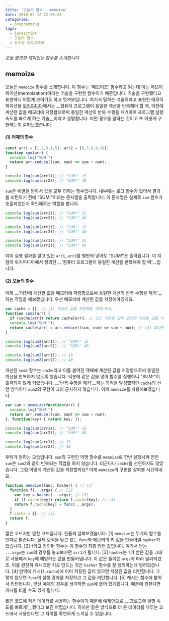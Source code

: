 ```yaml
---
title: '오늘의 함수 - memoize'
date: 2018-02-12 22:56:22
categories:
  - programming
tags:
  - javascript
  - 오늘의 함수
  - 함수형 프로그래밍
---
```

_오늘 발견한 재미있는 함수를 소개합니다_

## memoize

오늘은 `memoize` 함수를 소개합니다. 이 함수는 '메모이즈' 함수라고 읽는데 이는 메모이제이션(memoization)이라는 기술을 구현한 함수이기 때문입니다. 기술을 구현했다고 표현하니 어렵게 보이기도 하고 멋져보입니다. 여기서 말하는 기술이라고 표현한 메모이제이션을 [위키피디아](https://ko.wikipedia.org/wiki/메모이제이션)에서는 __컴퓨터 프로그램이 동일한 계산을 반복해야 할 때, 이전에 계산한 값을 메모리에 저장함으로써 동일한 계산의 반복 수행을 제거하여 프로그램 실행 속도를 빠르게 하는 기술__이라고 설명합니다. 어떤 경우를 말하는 것이고 또 어떻게 구현하는지 살펴보겠습니다.

#### (1) 어제의 함수

```javascript
const arr1 = [1,2,3,4,5], arr2 = [6,7,8,9,10];
function sum(arr) { 
  console.log("SUM!")
  return arr.reduce((sum, num) => sum + num); 
}

console.log(sum(arr1)); // "SUM!" 15
console.log(sum(arr2)); // "SUM!" 40
```

`sum`은 배열을 받아서 값을 모두 더하는 함수입니다. 내부에는 로그 함수가 있어서 결과를 리턴하기 전에 "SUM!"이라는 문자열을 출력합니다. 이 문자열은 실제로 `sum` 함수가 호출되었는지 확인해주는 역할을 합니다.

```javascript
console.log(sum(arr1)); // "SUM!" 15
console.log(sum(arr2)); // "SUM!" 40

console.log(sum(arr1)); // "SUM!" 15
console.log(sum(arr2)); // "SUM!" 40

console.log(sum(arr1)); // "SUM!" 15
console.log(sum(arr2)); // "SUM!" 40
```

이미 실행 결과를 알고 있는 `arr1`, `arr2`를 몇번씩 넣어도 "SUM!"은 출력됩니다. 이 지점이 위키피디아에서 정의한 __'컴퓨터 프로그램이 동일한 계산을 반복해야 할 때'__입니다.


#### (2) 오늘의 함수
이제 __'이전에 계산한 값을 메모리에 저장함으로써 동일한 계산의 반복 수행을 제거'__하는 작업을 해보겠습니다. 우선 메모리에 계산한 값을 저장해야겠지요.

```javascript
var cache = {}; // [1] 계산된 값을 저장해둘 객체(캐시)
function sum2(arr) { 
  if (cache[arr]) return cache[arr]; // [2] 저장된 값이 있으면 저장된 값을 리턴한다.
  console.log("SUM!");
  return cache[arr] = arr.reduce((sum, num) => sum + num); // [3] 없다면 값을 저장하고 결과를 리턴한다.
}

console.log(sum2(arr1)); // "SUM!" 15
console.log(sum2(arr2)); // "SUM!" 40

console.log(sum2(arr1)); // 15
console.log(sum2(arr2)); // 40
```

개선된 `sum2` 함수는 `cache`라고 이름 붙여진 객체에 계산된 값을 저장함으로써 동일한 계산을 반복하지 않도록 했습니다. 덕분에 같은 값을 넣어 함수를 실행하니 "SUM!"이 출력되지 않게 되었습니다. __'반복 수행을 제거'__하는 목적을 달성했지만 `cache`의 선언 방식이나 `sum2`의 구현이 그리 근사하지 않습니다. 이제 `memoize`를 사용해보겠습니다. 

```javascript
var sum = memoize(function(arr) { 
  console.log("SUM!")
  return arr.reduce((sum, num) => sum + num); 
}, function(key) { return key; });

console.log(sum(arr1)); // "SUM!" 15
console.log(sum(arr2)); // "SUM!" 40

console.log(sum(arr1)); // 15
console.log(sum(arr2)); // 40
```

우리가 원하는 모습입니다. `sum`의 구현인 익명 함수를 `memoize`로 한번 실행시켜 만든 `sum`은 `sum2`와 같이 반복되는 작업을 하지 않습니다. 더군다나 `cache`를 선언하지도 않았습니다. 그럼 어떻게 계산된 값을 저장할까요? 이제 `memoize`의 구현을 살펴볼 시간이네요.

```javascript
function memoize(func, hasher) { // [1]
  function f(...args) { // [2]
    var key = hasher(...args); // [3]
    if (f.cache[key]) return f.cache[key]; // [4]
    return f.cache[key] = func(...args);
  }
  f.cache = {}; // [5]
  return f;
}
```

짧은 코드지만 알찬 코드입니다. 한줄씩 살펴보겠습니다. 
[1] `memoize`는 두개의 함수를 인자로 받습니다. 실제 로직을 담고 있는 `func`와 메모리의 키 값을 만들어낼 `hasher`가 있습니다. 
[2] `f`라고 정의된 함수는 이 함수의 최종 리턴 값입니다. 여기서 받는 `...args`는 `sum`의 경우를 놓고보자면 `arr1`가 됩니다.
[3] `hasher`는 `f`가 받은 값을 그대로 사용해서 `key`에 해당하는 값을 만들어냅니다. 이 값은 들어온 `args`에 따라 달라지겠죠. 이를 완전히 유니크한 키로 만드는 것은 `hasher` 함수를 잘 정의하는데 달려있습니다.
[4] 만약에 캐시(`f.cache`)에 이미 저장된 값이 있으면 저장된 값을 리턴합니다. 그렇지 않으면 `func`의 실행 결과를 저장하고 그 값을 리턴합니다.
[5] 캐시는 함수에 붙어서 리턴됩니다. 앞선 예제의 경우를 생각하면 `sum`에 붙어 있게됩니다. 때문에 원한다면 캐시를 비울 수도 있게 됩니다.

짧은 코드에 적은 데이터를 사용하는 함수이기 때문에 예제만으로 __'프로그램 실행 속도를 빠르게'__했다고 보긴 어렵습니다. 하지만 같은 방식으로 더 큰 데이터를 다루는 코드에서 사용한다면 그 차이를 확연하게 느끼실 수 있습니다.
